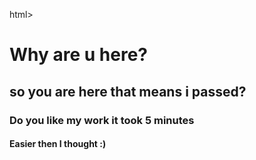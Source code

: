 html>
<head>
<title>I am Atomic</title>
</head>
<body>
<h1>Why are u here?</h1>
<h2>so you are here that means i passed?</h2>
<h3>Do you like my work it took 5 minutes</h3>
<h4>Easier then I thought :)</h4>
</body>
</html>
